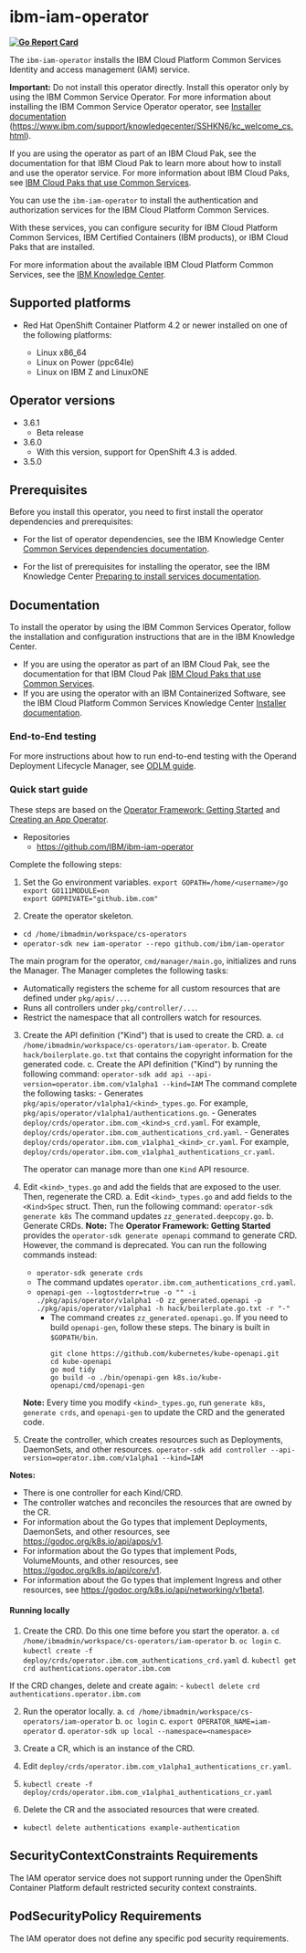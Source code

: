 

# ibm-iam-operator

**[![Go Report Card](https://goreportcard.com/badge/github.com/IBM/ibm-iam-operator)](https://goreportcard.com/report/github.com/IBM/ibm-iam-operator)**


The `ibm-iam-operator` installs the IBM Cloud Platform Common Services Identity and access management (IAM) service.

**Important:** Do not install this operator directly. Install this operator only by using the IBM Common Service Operator. For more information about installing the IBM Common Service Operator operator, see [Installer documentation](http://ibm.biz/cpcs_opinstall) (https://www.ibm.com/support/knowledgecenter/SSHKN6/kc_welcome_cs.html).

If you are using the operator as part of an IBM Cloud Pak, see the documentation for that IBM Cloud Pak to learn more about how to install and use the operator service. For more information about IBM Cloud Paks, see [IBM Cloud Paks that use Common Services](http://ibm.biz/cpcs_cloudpaks).

You can use the `ibm-iam-operator` to install the authentication and authorization services for the IBM Cloud Platform Common Services.

With these services, you can configure security for IBM Cloud Platform Common Services, IBM Certified Containers (IBM products), or IBM Cloud Paks that are installed.

For more information about the available IBM Cloud Platform Common Services, see the [IBM Knowledge Center](http://ibm.biz/cpcsdocs).

## Supported platforms

 - Red Hat OpenShift Container Platform 4.2 or newer installed on one of the following platforms:

   - Linux x86_64
   - Linux on Power (ppc64le)
   - Linux on IBM Z and LinuxONE

## Operator versions
- 3.6.1
  - Beta release
- 3.6.0
  - With this version, support for OpenShift 4.3 is added.
- 3.5.0

## Prerequisites

Before you install this operator, you need to first install the operator dependencies and prerequisites:

- For the list of operator dependencies, see the IBM Knowledge Center [Common Services dependencies documentation](http://ibm.biz/cpcs_opdependencies).

- For the list of prerequisites for installing the operator, see the IBM Knowledge Center [Preparing to install services documentation](http://ibm.biz/cpcs_opinstprereq).

## Documentation

To install the operator by using the IBM Common Services Operator, follow the installation and configuration instructions that are in the IBM Knowledge Center.

- If you are using the operator as part of an IBM Cloud Pak, see the documentation for that IBM Cloud Pak [IBM Cloud Paks that use Common Services](http://ibm.biz/cpcs_cloudpaks).
- If you are using the operator with an IBM Containerized Software, see the IBM Cloud Platform Common Services Knowledge Center [Installer documentation](http://ibm.biz/cpcs_opinstall).

### End-to-End testing

For more instructions about how to run end-to-end testing with the Operand Deployment Lifecycle Manager, see [ODLM guide](https://github.com/IBM/operand-deployment-lifecycle-manager/blob/master/docs/install/common-service-integration.md#end-to-end-test).

### Quick start guide

These steps are based on the [Operator Framework: Getting Started](https://github.com/operator-framework/getting-started#getting-started) and [Creating an App Operator](https://github.com/operator-framework/operator-sdk#create-and-deploy-an-app-operator).

- Repositories
  - https://github.com/IBM/ibm-iam-operator

Complete the following steps:

1. Set the Go environment variables.
  `export GOPATH=/home/<username>/go`  
  `export GO111MODULE=on`  
  `export GOPRIVATE="github.ibm.com"`

2. Create the operator skeleton.
  - `cd /home/ibmadmin/workspace/cs-operators`
  - `operator-sdk new iam-operator --repo github.com/ibm/iam-operator`
  
  The main program for the operator, `cmd/manager/main.go`, initializes and runs the Manager. The Manager completes the following tasks:
  - Automatically registers the scheme for all custom resources that are defined under `pkg/apis/...`.
  - Runs all controllers under `pkg/controller/...`. 
  - Restrict the namespace that all controllers watch for resources.

3. Create the API definition ("Kind") that is used to create the CRD.
  a. `cd /home/ibmadmin/workspace/cs-operators/iam-operator`.
  b. Create `hack/boilerplate.go.txt` that contains the copyright information for the generated code.
  c. Create the API definition ("Kind") by running the following command:
     `operator-sdk add api --api-version=operator.ibm.com/v1alpha1 --kind=IAM`
     The command complete the following tasks:
       - Generates `pkg/apis/operator/v1alpha1/<kind>_types.go`. For example, `pkg/apis/operator/v1alpha1/authentications.go`.
       - Generates `deploy/crds/operator.ibm.com_<kind>s_crd.yaml`. For example, `deploy/crds/operator.ibm.com_authentications_crd.yaml`.
       - Generates `deploy/crds/operator.ibm.com_v1alpha1_<kind>_cr.yaml`. For example, `deploy/crds/operator.ibm.com_v1alpha1_authentications_cr.yaml`.
       
     The operator can manage more than one `Kind` API resource.
     
4. Edit `<kind>_types.go` and add the fields that are exposed to the user. Then, regenerate the CRD.
  a. Edit `<kind>_types.go` and add fields to the `<Kind>Spec` struct. Then, run the following command:
     `operator-sdk generate k8s`
     The command updates `zz_generated.deepcopy.go`.
  b. Generate CRDs.
     **Note:** The **Operator Framework: Getting Started** provides the `operator-sdk generate openapi` command to generate CRD. However, the command is deprecated. You can run the following commands instead:
     - `operator-sdk generate crds`
	  - The command updates `operator.ibm.com_authentications_crd.yaml`.
     - `openapi-gen --logtostderr=true -o "" -i ./pkg/apis/operator/v1alpha1 -O zz_generated.openapi -p ./pkg/apis/operator/v1alpha1 -h hack/boilerplate.go.txt -r "-"`
          - The command creates `zz_generated.openapi.go`. 
            If you need to build `openapi-gen`, follow these steps. The binary is built in `$GOPATH/bin`.
            ```
            git clone https://github.com/kubernetes/kube-openapi.git
            cd kube-openapi
            go mod tidy
            go build -o ./bin/openapi-gen k8s.io/kube-openapi/cmd/openapi-gen
            ```
    **Note:** Every time you modify `<kind>_types.go`, run `generate k8s`, `generate crds`, and `openapi-gen` to update the CRD and the generated code.

5. Create the controller, which creates resources such as Deployments, DaemonSets, and other resources.
  `operator-sdk add controller --api-version=operator.ibm.com/v1alpha1 --kind=IAM`
  
  **Notes:**
  - There is one controller for each Kind/CRD.
  - The controller watches and reconciles the resources that are owned by the CR.
  - For information about the Go types that implement Deployments, DaemonSets, and other resources, see https://godoc.org/k8s.io/api/apps/v1.
  - For information about the Go types that implement Pods, VolumeMounts, and other resources, see https://godoc.org/k8s.io/api/core/v1.
  - For information about the Go types that implement Ingress and other resources, see https://godoc.org/k8s.io/api/networking/v1beta1.

#### Running locally

1. Create the CRD. Do this one time before you start the operator.
  a. `cd /home/ibmadmin/workspace/cs-operators/iam-operator`
  b. `oc login`
  c. `kubectl create -f deploy/crds/operator.ibm.com_authentications_crd.yaml`
  d. `kubectl get crd authentications.operator.ibm.com`
  
  If the CRD changes, delete and create again: 
    - `kubectl delete crd authentications.operator.ibm.com`

2. Run the operator locally.
  a. `cd /home/ibmadmin/workspace/cs-operators/iam-operator`
  b. `oc login`
  c. `export OPERATOR_NAME=iam-operator`
  d. `operator-sdk up local --namespace=<namespace>`

3. Create a CR, which is an instance of the CRD.
  1. Edit `deploy/crds/operator.ibm.com_v1alpha1_authentications_cr.yaml`.
  2. `kubectl create -f deploy/crds/operator.ibm.com_v1alpha1_authentications_cr.yaml`

4. Delete the CR and the associated resources that were created.
  - `kubectl delete authentications example-authentication`

## SecurityContextConstraints Requirements

The IAM operator service does not support running under the OpenShift Container Platform default restricted security context constraints.

## PodSecurityPolicy Requirements

The IAM operator does not define any specific pod security requirements.
